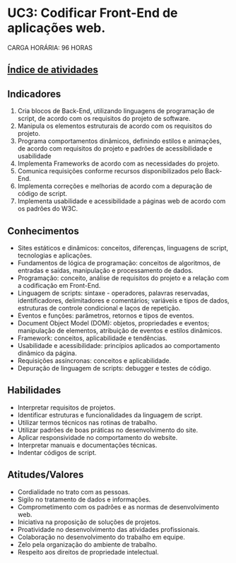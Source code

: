 # UC3: Codificar Front-End de aplicações web.
CARGA HORÁRIA: 96 HORAS

## [Índice de atividades]()

## Indicadores

1. Cria blocos de Back-End, utilizando linguagens de programação de script, de acordo com 
os requisitos do projeto de software. 
2. Manipula os elementos estruturais de acordo com os requisitos do projeto. 
3. Programa comportamentos dinâmicos, definindo estilos e animações, de acordo com 
requisitos do projeto e padrões de acessibilidade e usabilidade 
4. Implementa Frameworks de acordo com as necessidades do projeto. 
5. Comunica requisições conforme recursos disponibilizados pelo Back-End. 
6. Implementa correções e melhorias de acordo com a depuração de código de script. 
7. Implementa usabilidade e acessibilidade a páginas web de acordo com os padrões do 
W3C. 

## Conhecimentos

- Sites estáticos e dinâmicos: conceitos, diferenças, linguagens de script, tecnologias e 
aplicações. 
- Fundamentos de lógica de programação: conceitos de algoritmos, de entradas e saídas, 
manipulação e processamento de dados. 
- Programação: conceito, análise de requisitos do projeto e a relação com a codificação 
em Front-End. 
- Linguagem de scripts: sintaxe - operadores, palavras reservadas, identificadores, 
delimitadores e comentários; variáveis e tipos de dados, estruturas de controle 
condicional e laços de repetição.  
- Eventos e funções: parâmetros, retornos e tipos de eventos. 
- Document Object Model (DOM): objetos, propriedades e eventos; manipulação de 
elementos, atribuição de eventos e estilos dinâmicos. 
- Framework: conceitos, aplicabilidade e tendências. 
- Usabilidade e acessibilidade: princípios aplicados ao comportamento dinâmico da 
página. 
- Requisições assíncronas: conceitos e aplicabilidade. 
- Depuração de linguagem de scripts: debugger e testes de código. 

## Habilidades

- Interpretar requisitos de projetos. 
- Identificar estruturas e funcionalidades da linguagem de script. 
- Utilizar termos técnicos nas rotinas de trabalho. 
- Utilizar padrões de boas práticas no desenvolvimento do site. 
- Aplicar responsividade no comportamento do website. 
- Interpretar manuais e documentações técnicas. 
- Indentar códigos de script. 

## Atitudes/Valores

- Cordialidade no trato com as pessoas. 
- Sigilo no tratamento de dados e informações. 
- Comprometimento com os padrões e as normas de desenvolvimento web. 
- Iniciativa na proposição de soluções de projetos. 
- Proatividade no desenvolvimento das atividades profissionais. 
- Colaboração no desenvolvimento do trabalho em equipe. 
- Zelo pela organização do ambiente de trabalho. 
- Respeito aos direitos de propriedade intelectual. 
